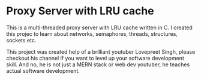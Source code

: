 # Proxy Server with LRU cache

This is a multi-threaded proxy server with LRU cache written in C. I created this projec to learn about networks, semaphores, threads, structures, sockets etc.

This project was created help of a brilliant youtuber Lovepreet Singh, please checkout his channel if you want to level up your software development skill. And no, he is not just a MERN stack or web dev youtuber, he teaches actual software development.